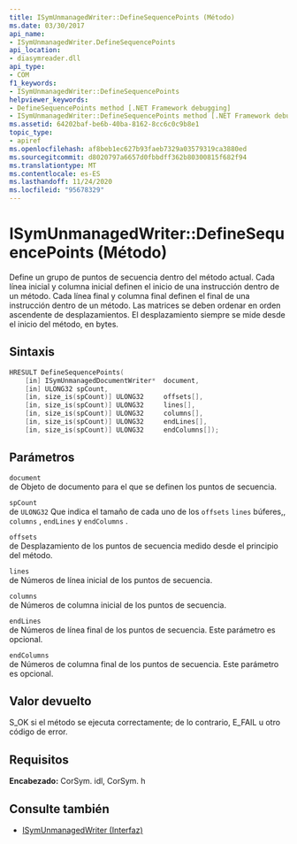 ```yaml
---
title: ISymUnmanagedWriter::DefineSequencePoints (Método)
ms.date: 03/30/2017
api_name:
- ISymUnmanagedWriter.DefineSequencePoints
api_location:
- diasymreader.dll
api_type:
- COM
f1_keywords:
- ISymUnmanagedWriter::DefineSequencePoints
helpviewer_keywords:
- DefineSequencePoints method [.NET Framework debugging]
- ISymUnmanagedWriter::DefineSequencePoints method [.NET Framework debugging]
ms.assetid: 64202baf-be6b-40ba-8162-8cc6c0c9b8e1
topic_type:
- apiref
ms.openlocfilehash: af8beb1ec627b93faeb7329a03579319ca3880ed
ms.sourcegitcommit: d8020797a6657d0fbbdff362b80300815f682f94
ms.translationtype: MT
ms.contentlocale: es-ES
ms.lasthandoff: 11/24/2020
ms.locfileid: "95678329"
---
```

# <a name="isymunmanagedwriterdefinesequencepoints-method"></a>ISymUnmanagedWriter::DefineSequencePoints (Método)

Define un grupo de puntos de secuencia dentro del método actual. Cada línea inicial y columna inicial definen el inicio de una instrucción dentro de un método. Cada línea final y columna final definen el final de una instrucción dentro de un método. Las matrices se deben ordenar en orden ascendente de desplazamientos. El desplazamiento siempre se mide desde el inicio del método, en bytes.  
  
## <a name="syntax"></a>Sintaxis  
  
```cpp  
HRESULT DefineSequencePoints(  
    [in] ISymUnmanagedDocumentWriter*  document,  
    [in] ULONG32 spCount,  
    [in, size_is(spCount)] ULONG32     offsets[],  
    [in, size_is(spCount)] ULONG32     lines[],  
    [in, size_is(spCount)] ULONG32     columns[],  
    [in, size_is(spCount)] ULONG32     endLines[],  
    [in, size_is(spCount)] ULONG32     endColumns[]);  
```  
  
## <a name="parameters"></a>Parámetros  

 `document`  
 de Objeto de documento para el que se definen los puntos de secuencia.  
  
 `spCount`  
 de `ULONG32` Que indica el tamaño de cada uno de los `offsets` `lines` búferes,, `columns` , `endLines` y `endColumns` .  
  
 `offsets`  
 de Desplazamiento de los puntos de secuencia medido desde el principio del método.  
  
 `lines`  
 de Números de línea inicial de los puntos de secuencia.  
  
 `columns`  
 de Números de columna inicial de los puntos de secuencia.  
  
 `endLines`  
 de Números de línea final de los puntos de secuencia. Este parámetro es opcional.  
  
 `endColumns`  
 de Números de columna final de los puntos de secuencia. Este parámetro es opcional.  
  
## <a name="return-value"></a>Valor devuelto  

 S_OK si el método se ejecuta correctamente; de lo contrario, E_FAIL u otro código de error.  
  
## <a name="requirements"></a>Requisitos  

 **Encabezado:** CorSym. idl, CorSym. h  
  
## <a name="see-also"></a>Consulte también

- [ISymUnmanagedWriter (Interfaz)](isymunmanagedwriter-interface.md)
